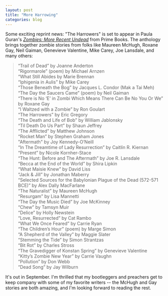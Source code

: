 ```yaml
---
layout: post
title: "More Harrowing"
categories: blog
---
```


Some exciting reprint news: "The Harrowers" is set to appear in Paula Guran's [*Zombies: More Recent Undead*](http://www.prime-books.com/shop/print-books/zombies-more-recent-dead-edited-by-paula-guran/) from Prime Books. The anthology brings together zombie stories from folks like Maureen McHugh, Roxane Gay, Neil Gaiman, Genevieve Valentine, Mike Carey, Joe Lansdale, and many others: 
  
> “Trail of Dead” by Joanne Anderton  
“Rigormarole” (poem) by Michael Arnzen  
“What Still Abides by Marie Brennan  
“Iphigenia in Aulis” by Mike Carey  
“Those Beneath the Bog” by Jacques L. Condor (Mak a Tai Meh)  
“The Day the Saucers Came” (poem) by Neil Gaiman  
“There is No ‘E’ in Zombi Which Means There Can Be No You Or We” by Roxane Gay  
“I Waltzed with a Zombie” by Ron Goulart  
“The Harrowers” by Eric Gregory  
“The Death and Life of Bob” by William Jablonsky  
“Til Death Do Us Part” by Shaun Jeffrey  
“The Afflicted” by Matthew Johnson  
“Rocket Man” by Stephen Graham Jones  
"Aftermath" by Joy Kennedy-O’Neill  
“In The Dreamtime of Lady Resurrection” by Caitlín R. Kiernan  
“Present” by Nicole Kornher-Stace  
“The Hunt: Before and The Aftermath” by Joe R. Lansdale  
“Becca at the End of the World” by Shira Lipkin  
“What Maisie Knew” by David Liss  
“Jack & Jill” by Jonathan Maberry  
“Selected Sources for the Babylonian Plague of the Dead (572-571 BCE)” by Alex Dally MacFarlane  
“The Naturalist” by Maureen McHugh  
“Resurgam” by Lisa Mannetti  
“The Day the Music Died” by Joe McKinney  
“Chew” by Tamsyn Muir  
“Delice” by Holly Newstein  
“Love, Resurrected” by Cat Rambo  
“What We Once Feared” by Carrie Ryan  
“The Children’s Hour” (poem) by Marge Simon  
“A Shepherd of the Valley” by Maggie Slater  
“Stemming the Tide” by Simon Strantzas  
“Bit Rot” by Charles Stross  
“The Gravedigger of Konstan Spring” by Genevieve Valentine  
“Kitty’s Zombie New Year” by Carrie Vaughn  
“Pollution” by Don Webb  
“Dead Song” by Jay Wilburn  
  
It's out in September. I'm thrilled that my bootleggers and preachers get to keep company with some of my favorite writers -- the McHugh and Gay stories are both amazing, and I'm looking forward to reading the rest.
